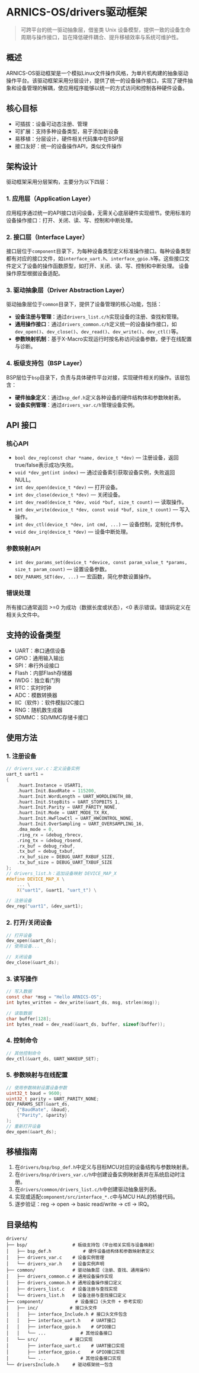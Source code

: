 # ARNICS-OS/drivers驱动框架

> 可跨平台的统一驱动抽象层，借鉴类 Unix 设备模型，提供一致的设备生命周期与操作接口，旨在降低硬件耦合、提升移植效率与系统可维护性。

## 概述

ARNICS-OS驱动框架是一个模拟Linux文件操作风格，为单片机构建的抽象驱动操作平台。该驱动框架采用分层设计，提供了统一的设备操作接口，实现了硬件抽象和设备管理的解耦，使应用程序能够以统一的方式访问和控制各种硬件设备。

## 核心目标

- 可插拔：设备可动态注册、管理
- 可扩展：支持多种设备类型，易于添加新设备
- 易移植：分层设计，硬件相关代码集中在BSP层
- 接口友好：统一的设备操作API，类似文件操作

## 架构设计

驱动框架采用分层架构，主要分为以下四层：

### 1. 应用层（Application Layer）

应用程序通过统一的API接口访问设备，无需关心底层硬件实现细节。使用标准的设备操作接口：打开、关闭、读、写、控制和中断处理。

### 2. 接口层（Interface Layer）

接口层位于`component`目录下，为每种设备类型定义标准操作接口。每种设备类型都有对应的接口文件，如`interface_uart.h`、`interface_gpio.h`等。这些接口文件定义了设备的操作函数原型，如打开、关闭、读、写、控制和中断处理。
设备操作原型根据设备适配。

### 3. 驱动抽象层（Driver Abstraction Layer）

驱动抽象层位于`common`目录下，提供了设备管理的核心功能，包括：

- **设备注册与管理**：通过`drivers_list.c/h`实现设备的注册、查找和管理。
- **通用操作接口**：通过`drivers_common.c/h`定义统一的设备操作接口，如`dev_open()`、`dev_close()`、`dev_read()`、`dev_write()`、`dev_ctl()`等。
- **参数映射机制**：基于X-Macro实现运行时按名称访问设备参数，便于在线配置与诊断。

### 4. 板级支持包（BSP Layer）

BSP层位于`bsp`目录下，负责与具体硬件平台对接，实现硬件相关的操作。该层包含：

- **硬件抽象定义**：通过`bsp_def.h`定义各种设备的硬件结构体和参数映射表。
- **设备实例管理**：通过`drivers_var.c/h`管理设备实例。

## API 接口

### 核心API

- `bool dev_reg(const char *name, device_t *dev)` — 注册设备，返回true/false表示成功/失败。
- `void *dev_get(int index)` — 通过设备索引获取设备实例，失败返回NULL。
- `int dev_open(device_t *dev)` — 打开设备。
- `int dev_close(device_t *dev)` — 关闭设备。
- `int dev_read(device_t *dev, void *buf, size_t count)` — 读取操作。
- `int dev_write(device_t *dev, const void *buf, size_t count)` — 写入操作。
- `int dev_ctl(device_t *dev, int cmd, ...)` — 设备控制，定制化传参。
- `void dev_irq(device_t *dev)` — 设备中断处理。

### 参数映射API

- `int dev_params_set(device_t *device, const param_value_t *params, size_t param_count)` — 设置设备参数。
- `DEV_PARAMS_SET(dev, ...)` — 宏函数，简化参数设置操作。

### 错误处理

所有接口通常返回 >=0 为成功（数据长度或状态），<0 表示错误。错误码定义在相关头文件中。

## 支持的设备类型

- UART：串口通信设备
- GPIO：通用输入输出
- SPI：串行外设接口
- Flash：内部Flash存储器
- IWDG：独立看门狗
- RTC：实时时钟
- ADC：模数转换器
- IIC（软件）：软件模拟I2C接口
- RNG：随机数生成器
- SDMMC：SD/MMC存储卡接口

## 使用方法

### 1. 注册设备

```c
// drivers_var.c：定义设备实例
uart_t uart1 = 
{
    .huart.Instance = USART1,
    .huart.Init.BaudRate = 115200,
    .huart.Init.WordLength = UART_WORDLENGTH_8B,
    .huart.Init.StopBits = UART_STOPBITS_1,
    .huart.Init.Parity = UART_PARITY_NONE,
    .huart.Init.Mode = UART_MODE_TX_RX,
    .huart.Init.HwFlowCtl = UART_HWCONTROL_NONE,
    .huart.Init.OverSampling = UART_OVERSAMPLING_16,
    .dma_mode = 0,
    .ring_rx = &debug_rbrecv,
    .ring_tx = &debug_rbsend,
    .rx_buf = debug_rxbuf,
    .tx_buf = debug_txbuf,
    .rx_buf_size = DEBUG_UART_RXBUF_SIZE,
    .tx_buf_size = DEBUG_UART_TXBUF_SIZE
};
// drivers_list.h：追加设备映射 DEVICE_MAP_X
#define DEVICE_MAP_X \
    ... \
    X("uart1", &uart1, "uart_t") \

// 注册设备
dev_reg("uart1", &dev_uart1);
```

### 2. 打开/关闭设备

```c
// 打开设备
dev_open(&uart_ds);
// 使用设备...

// 关闭设备
dev_close(&uart_ds);

```

### 3. 读写操作

```c
// 写入数据
const char *msg = "Hello ARNICS-OS";
int bytes_written = dev_write(&uart_ds, msg, strlen(msg));

// 读取数据
char buffer[128];
int bytes_read = dev_read(&uart_ds, buffer, sizeof(buffer));
```

### 4. 控制命令

```c
// 其他控制命令
dev_ctl(&uart_ds, UART_WAKEUP_SET);
```

### 5. 参数映射与在线配置

```c
// 使用参数映射设置设备参数
uint32_t baud = 9600;
uint32_t parity = UART_PARITY_NONE;
DEV_PARAMS_SET(&uart_ds, 
    {"BaudRate", &baud}, 
    {"Parity", &parity}
);
// 重新打开设备
dev_open(&uart_ds);
```

## 移植指南

1. 在`drivers/bsp/bsp_def.h`中定义与目标MCU对应的设备结构与参数映射表。
2. 在`drivers/bsp/drivers_var.c/h`中创建设备实例映射表并在系统启动时注册。
3. 在`drivers/common/drivers_list.c/h`中创建驱动抽象层列表。
4. 实现或适配`component/src/interface_*.c`中与MCU HAL的桥接代码。
5. 逐步验证：reg -> open -> basic read/write -> ctl -> IRQ。


## 目录结构

```
drivers/
├── bsp/                 # 板级支持包（平台相关实现与设备映射）
│   ├── bsp_def.h            # 硬件设备结构体和参数映射表定义
│   ├── drivers_var.c    # 设备实例管理
│   └── drivers_var.h    # 设备实例声明
├── common/              # 驱动抽象层（注册、查找、通用操作）
│   ├── drivers_common.c # 通用设备操作实现
│   ├── drivers_common.h # 通用设备操作接口定义
│   ├── drivers_list.c   # 设备注册与查找实现
│   └── drivers_list.h   # 设备注册与查找接口定义
├── component/            # 设备接口（头文件 + 参考实现）
│   ├── inc/            # 接口头文件
│   │   ├── interface_Include.h # 接口头文件包含
│   │   ├── interface_uart.h    # UART接口
│   │   ├── interface_gpio.h    # GPIO接口
│   │   └── ...             # 其他设备接口
│   └── src/            # 接口实现
│       ├── interface_uart.c    # UART接口实现
│       ├── interface_gpio.c    # GPIO接口实现
│       └── ...             # 其他设备接口实现
└── driversInclude.h     # 驱动框架统一包含
```
